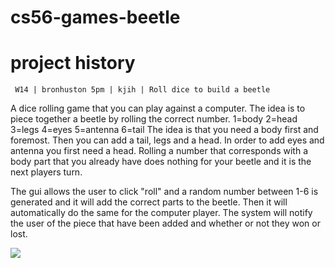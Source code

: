 cs56-games-beetle
=================

project history
===============
```
 W14 | bronhuston 5pm | kjih | Roll dice to build a beetle
```

A dice rolling game that you can play against a computer.
The idea is to piece together a beetle by rolling the correct number.
1=body
2=head
3=legs
4=eyes
5=antenna
6=tail
The idea is that you need a body first and foremost. Then you can add a tail, legs and a head. In order to add eyes and antenna you first need a head. Rolling a number that corresponds with a body part that you already have does nothing for your beetle and it is the next players turn.

The gui allows the user to click "roll" and a random number between 1-6 is generated and it will add the correct parts to the beetle. Then it will automatically do the same for the computer player. The system will notify the user of the piece that have been added and whether or not they won or lost.

![](http://i.imgur.com/5zEJUCJ.png)
